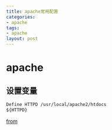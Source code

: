 ```yaml
---
title: apache常用配置
categories: 
- apache
tags:
- apache
layout: post
---
```


# apache

## 设置变量
```apache
Define HTTPD /usr/local/apache2/htdocs
${HTTPD}
```
[from](https://ask.helplib.com/apache/post_1001532)
